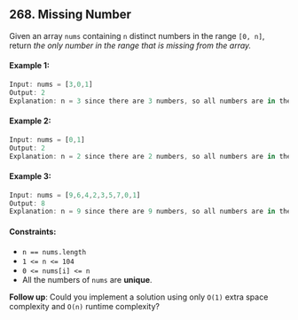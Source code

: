 ## 268. Missing Number

Given an array `nums` containing `n` distinct numbers in the range `[0, n]`, return _the only number in the range that is missing from the array._

#### Example 1:
```js
Input: nums = [3,0,1]
Output: 2
Explanation: n = 3 since there are 3 numbers, so all numbers are in the range [0,3]. 2 is the missing number in the range since it does not appear in nums.
```

#### Example 2:
```js
Input: nums = [0,1]
Output: 2
Explanation: n = 2 since there are 2 numbers, so all numbers are in the range [0,2]. 2 is the missing number in the range since it does not appear in nums.
```

#### Example 3:
```js
Input: nums = [9,6,4,2,3,5,7,0,1]
Output: 8
Explanation: n = 9 since there are 9 numbers, so all numbers are in the range [0,9]. 8 is the missing number in the range since it does not appear in nums.
```

#### Constraints:
- `n == nums.length`
- `1 <= n <= 104`
- `0 <= nums[i] <= n`
- All the numbers of `nums` are **unique**.
 

**Follow up**: Could you implement a solution using only `O(1)` extra space complexity and `O(n)` runtime complexity?